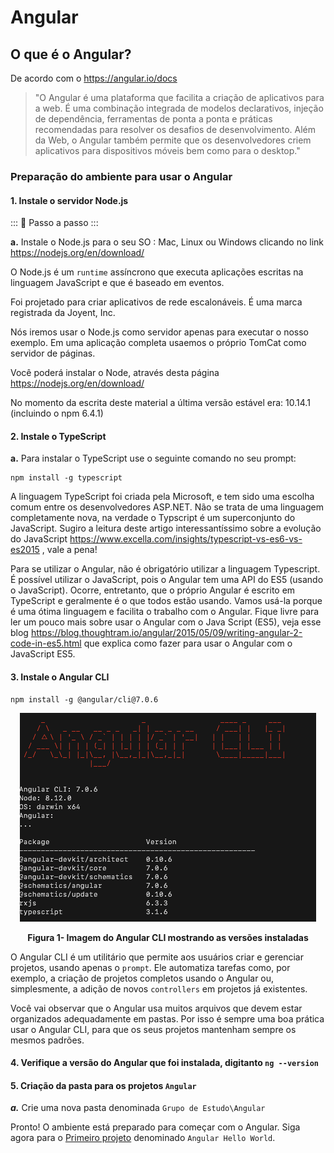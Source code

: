 # Angular 
## O que é o Angular?

De acordo com o https://angular.io/docs 

> "O Angular é uma plataforma que facilita a criação de aplicativos para a web. É uma combinação integrada de modelos declarativos, injeção de dependência, ferramentas de ponta a ponta e práticas recomendadas para resolver os desafios de desenvolvimento. Além da Web, o Angular também permite que os desenvolvedores criem aplicativos  para  dispositivos móveis bem como para o desktop." 
### Preparação do ambiente para usar o Angular


#### 1. Instale o servidor Node.js 



::: :walking: Passo a passo :::

**a.** Instale o Node.js para o seu SO : Mac, Linux ou Windows clicando no link https://nodejs.org/en/download/

O Node.js é um `runtime` assíncrono que executa aplicações escritas na linguagem JavaScript e que é  baseado em eventos. 

Foi projetado para criar aplicativos de rede escalonáveis. É uma marca registrada da Joyent, Inc.

Nós iremos usar o Node.js como servidor apenas para executar o nosso exemplo. Em uma aplicação completa usaemos o próprio TomCat como servidor de páginas.

Você poderá instalar o Node, através desta página https://nodejs.org/en/download/

No momento da escrita deste material a última versão estável era: 10.14.1 (incluindo o npm 6.4.1)

#### 2. Instale o TypeScript 

**a.** Para instalar o TypeScript use o seguinte comando no seu prompt:

```
npm install -g typescript
```

A linguagem TypeScript foi criada pela Microsoft, e tem sido uma escolha comum entre os desenvolvedores ASP.NET. Não se trata de uma linguagem completamente nova, na verdade o Typscript é um superconjunto do JavaScript. Sugiro a leitura deste artigo interessantíssimo sobre a evolução do JavaScript https://www.excella.com/insights/typescript-vs-es6-vs-es2015 , vale a pena!

Para se utilizar o Angular, não é obrigatório utilizar a  linguagem Typescript. É possível utilizar o JavaScript, pois o Angular tem uma API do ES5 (usando o JavaScript). Ocorre, entretanto, que  o próprio Angular é escrito em TypeScript e geralmente é o que todos estão usando. Vamos usá-la  porque é uma ótima linguagem e facilita o trabalho com o Angular. 
Fique livre para ler um pouco mais sobre usar o Angular com o Java Script (ES5), veja esse blog https://blog.thoughtram.io/angular/2015/05/09/writing-angular-2-code-in-es5.html que explica como fazer para usar o Angular com o JavaScript ES5.

#### 3. Instale o Angular CLI

```
npm install -g @angular/cli@7.0.6
```
<p align="center">
  <img src="imagens/AnglularCli.png" alt="Imagem do Angula CLI">
</p>
<p align="center">
   <strong>Figura 1- Imagem do Angular CLI mostrando as versões instaladas</strong> 
</p>

O Angular CLI é um utilitário que permite aos usuários criar e gerenciar projetos, usando apenas o `prompt`. Ele automatiza tarefas como, por exemplo, a criação de projetos completos usando o Angular ou, simplesmente, a adição de novos `controllers` em projetos já existentes. 

Você vai observar que o Angular usa muitos arquivos que devem estar organizados adequadamente em pastas. Por isso é sempre uma boa prática usar o Angular CLI, para que os seus projetos mantenham sempre os mesmos padrões.

#### 4. Verifique a versão do Angular que foi instalada, digitanto `ng --version`


#### 5. Criação da pasta para os projetos `Angular` 


***a.*** Crie uma nova  pasta denominada `Grupo de Estudo\Angular` 

Pronto! O ambiente está preparado para começar com o Angular. Siga agora para o  [Primeiro projeto](angular-hello-world/README.md) denominado `Angular Hello World`.